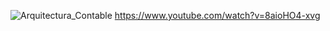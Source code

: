 
![Arquitectura_Contable](https://github.com/user-attachments/assets/6753e101-1f84-4e6f-8603-b0159247b363)
https://www.youtube.com/watch?v=8aioHO4-xvg

